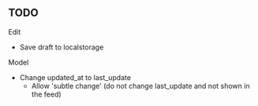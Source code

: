 ## TODO

Edit 

- Save draft to localstorage

Model

- Change updated_at to last_update
  - Allow 'subtle change' (do not change last_update and not shown in the feed)
